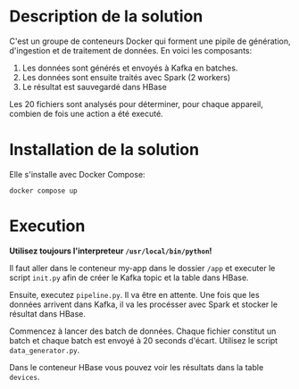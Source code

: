 # Description de la solution
C'est un groupe de conteneurs Docker qui forment une pipile de génération, d'ingestion et de traitement de données. En voici les composants:

1. Les données sont générés et envoyés à Kafka en batches.
2. Les données sont ensuite traités avec Spark (2 workers)
3. Le résultat est sauvegardé dans HBase

Les 20 fichiers sont analysés pour déterminer, pour chaque appareil, combien de fois une action a été executé.

# Installation de la solution
Elle s'installe avec Docker Compose:
```
docker compose up
```
# Execution
**Utilisez toujours l'interpreteur `/usr/local/bin/python`!**

Il faut aller dans le conteneur my-app dans le dossier `/app` et executer le script `init.py` afin de créer le Kafka topic et la table dans HBase.

Ensuite, executez `pipeline.py`. Il va être en attente. Une fois que les données arrivent dans Kafka, il va les procésser avec Spark et stocker le résultat dans HBase.

Commencez à lancer des batch de données. Chaque fichier constitut un batch et chaque batch est envoyé à 20 seconds d'écart. Utilisez le script `data_generator.py`.

Dans le conteneur HBase vous pouvez voir les résultats dans la table `devices`.